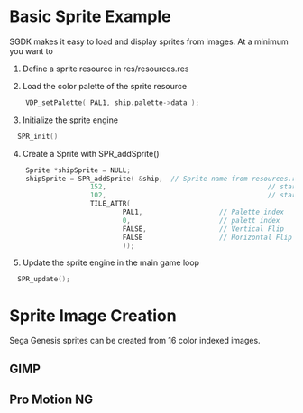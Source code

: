 # Basic Sprite Example

SGDK makes it easy to load and display sprites from images.
At a minimum you want to 
1. Define a sprite resource  in res/resources.res

2. Load the color palette of the sprite resource
~~~c
	VDP_setPalette( PAL1, ship.palette->data );
~~~
3. Initialize the sprite engine
~~~c
  SPR_init()
~~~
4. Create a Sprite with SPR_addSprite()
~~~c
	Sprite *shipSprite = NULL;
	shipSprite = SPR_addSprite( &ship,  // Sprite name from resources.res
					152, 								        // starting X position
					102, 								        // starting Y position
					TILE_ATTR( 
							PAL1,                   // Palette index
							0,                      // palett index
							FALSE,                  // Vertical Flip
							FALSE                   // Horizontal Flip
							));	
~~~

5. Update the sprite engine in the main game loop
~~~c
  SPR_update();
~~~


# Sprite Image Creation
Sega Genesis sprites can be created from 16 color indexed images.


## GIMP


## Pro Motion NG




